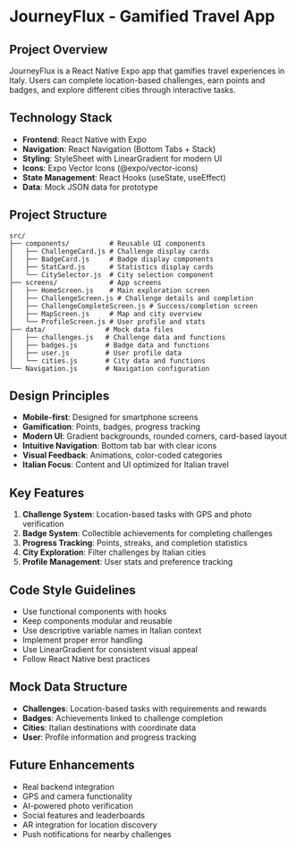<!-- Use this file to provide workspace-specific custom instructions to Copilot. For more details, visit https://code.visualstudio.com/docs/copilot/copilot-customization#_use-a-githubcopilotinstructionsmd-file -->

# JourneyFlux - Gamified Travel App

## Project Overview
JourneyFlux is a React Native Expo app that gamifies travel experiences in Italy. Users can complete location-based challenges, earn points and badges, and explore different cities through interactive tasks.

## Technology Stack
- **Frontend**: React Native with Expo
- **Navigation**: React Navigation (Bottom Tabs + Stack)
- **Styling**: StyleSheet with LinearGradient for modern UI
- **Icons**: Expo Vector Icons (@expo/vector-icons)
- **State Management**: React Hooks (useState, useEffect)
- **Data**: Mock JSON data for prototype

## Project Structure
```
src/
├── components/          # Reusable UI components
│   ├── ChallengeCard.js # Challenge display cards
│   ├── BadgeCard.js     # Badge display components
│   ├── StatCard.js      # Statistics display cards
│   └── CitySelector.js  # City selection component
├── screens/             # App screens
│   ├── HomeScreen.js    # Main exploration screen
│   ├── ChallengeScreen.js # Challenge details and completion
│   ├── ChallengeCompleteScreen.js # Success/completion screen
│   ├── MapScreen.js     # Map and city overview
│   └── ProfileScreen.js # User profile and stats
├── data/               # Mock data files
│   ├── challenges.js   # Challenge data and functions
│   ├── badges.js       # Badge data and functions
│   ├── user.js         # User profile data
│   └── cities.js       # City data and functions
└── Navigation.js       # Navigation configuration
```

## Design Principles
- **Mobile-first**: Designed for smartphone screens
- **Gamification**: Points, badges, progress tracking
- **Modern UI**: Gradient backgrounds, rounded corners, card-based layout
- **Intuitive Navigation**: Bottom tab bar with clear icons
- **Visual Feedback**: Animations, color-coded categories
- **Italian Focus**: Content and UI optimized for Italian travel

## Key Features
1. **Challenge System**: Location-based tasks with GPS and photo verification
2. **Badge System**: Collectible achievements for completing challenges
3. **Progress Tracking**: Points, streaks, and completion statistics
4. **City Exploration**: Filter challenges by Italian cities
5. **Profile Management**: User stats and preference tracking

## Code Style Guidelines
- Use functional components with hooks
- Keep components modular and reusable
- Use descriptive variable names in Italian context
- Implement proper error handling
- Use LinearGradient for consistent visual appeal
- Follow React Native best practices

## Mock Data Structure
- **Challenges**: Location-based tasks with requirements and rewards
- **Badges**: Achievements linked to challenge completion
- **Cities**: Italian destinations with coordinate data
- **User**: Profile information and progress tracking

## Future Enhancements
- Real backend integration
- GPS and camera functionality
- AI-powered photo verification
- Social features and leaderboards
- AR integration for location discovery
- Push notifications for nearby challenges
